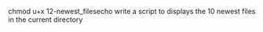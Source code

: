 chmod u+x 12-newest_filesecho write a script to displays the 10 newest files in the current directory
